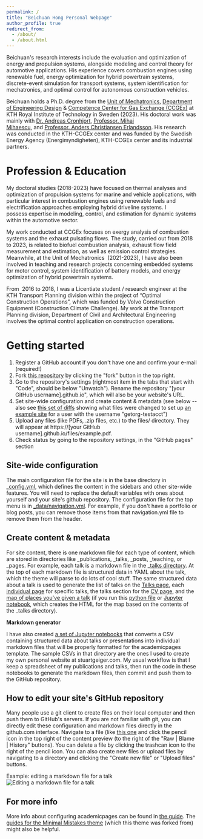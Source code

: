 ```yaml
---
permalink: /
title: "Beichuan Hong Personal Webpage"
author_profile: true
redirect_from: 
  - /about/
  - /about.html
---
```


Beichuan's research interests include the evaluation and optimization of energy and propulsion systems, alongside modeling and control theory for automotive applications. His experience covers combustion engines using renewable fuel, energy optimization for hybrid powertrain systems, discrete-event simulation for transport systems, system identification for mechatronics, and optimal control for autonomous construction vehicles.

Beichuan holds a Ph.D. degree from the [Unit of Mechatronics](www.kth.se/mmk/mechatronics), [Department of Engineering Design](www.kth.se/mmk/department-of-machine-design-1.974324) & [Competence Center for Gas Exchange (CCGEx)](www.ccgex.kth.se) at KTH Royal Institute of Technology in Sweden (2023). His doctoral work was mainly with [Dr. Andreas Cronhjort](www.kth.se/profile/qwerty), [Professor. Mihai Mihaescu](www.kth.se/profile/mihaescu), and [Professor. Anders Christiansen Erlandsson](scholar.google.se/citations?user=Y5rj2A0AAAAJ&hl=en). His research was conducted in the KTH-CCGEx center and was funded by the Swedish Energy Agency (Energimyndigheten), KTH-CCGEx center and its industrial partners.

Profession & Education
======
My doctoral studies (2018-2023) have focused on thermal analyses and optimization of propulsion systems for marine and vehicle applications, with particular interest in combustion engines using renewable fuels and electrification approaches employing hybrid driveline systems. I possess expertise in modeling, control, and estimation for dynamic systems within the automotive sector.

My work conducted at CCGEx focuses on exergy analysis of combustion systems and the exhaust pulsating flows. The study, carried out from 2018 to 2023, is related to biofuel combustion analysis, exhaust flow field measurement and estimation, as well as emission control strategies. Meanwhile, at the Unit of Mechatronics  (2021-2023), I have also been involved in teaching and research projects concerning embedded systems for motor control, system identification of battery models, and energy optimization of hybrid powertrain systems.

From  2016 to 2018, I was a Licentiate student / research engineer at the KTH Transport Planning division within the project of “Optimal Construction Operations”, which was funded by Volvo Construction Equipment (Construction Climate Challenge). My work at the Transport Planning division, Department of Civil and Architectural Engineering involves the optimal control application on construction operations.

Getting started
======
1. Register a GitHub account if you don't have one and confirm your e-mail (required!)
1. Fork [this repository](https://github.com/academicpages/academicpages.github.io) by clicking the "fork" button in the top right. 
1. Go to the repository's settings (rightmost item in the tabs that start with "Code", should be below "Unwatch"). Rename the repository "[your GitHub username].github.io", which will also be your website's URL.
1. Set site-wide configuration and create content & metadata (see below -- also see [this set of diffs](http://archive.is/3TPas) showing what files were changed to set up [an example site](https://getorg-testacct.github.io) for a user with the username "getorg-testacct")
1. Upload any files (like PDFs, .zip files, etc.) to the files/ directory. They will appear at https://[your GitHub username].github.io/files/example.pdf.  
1. Check status by going to the repository settings, in the "GitHub pages" section

Site-wide configuration
------
The main configuration file for the site is in the base directory in [_config.yml](https://github.com/academicpages/academicpages.github.io/blob/master/_config.yml), which defines the content in the sidebars and other site-wide features. You will need to replace the default variables with ones about yourself and your site's github repository. The configuration file for the top menu is in [_data/navigation.yml](https://github.com/academicpages/academicpages.github.io/blob/master/_data/navigation.yml). For example, if you don't have a portfolio or blog posts, you can remove those items from that navigation.yml file to remove them from the header. 

Create content & metadata
------
For site content, there is one markdown file for each type of content, which are stored in directories like _publications, _talks, _posts, _teaching, or _pages. For example, each talk is a markdown file in the [_talks directory](https://github.com/academicpages/academicpages.github.io/tree/master/_talks). At the top of each markdown file is structured data in YAML about the talk, which the theme will parse to do lots of cool stuff. The same structured data about a talk is used to generate the list of talks on the [Talks page](https://academicpages.github.io/talks), each [individual page](https://academicpages.github.io/talks/2012-03-01-talk-1) for specific talks, the talks section for the [CV page](https://academicpages.github.io/cv), and the [map of places you've given a talk](https://academicpages.github.io/talkmap.html) (if you run this [python file](https://github.com/academicpages/academicpages.github.io/blob/master/talkmap.py) or [Jupyter notebook](https://github.com/academicpages/academicpages.github.io/blob/master/talkmap.ipynb), which creates the HTML for the map based on the contents of the _talks directory).

**Markdown generator**

I have also created [a set of Jupyter notebooks](https://github.com/academicpages/academicpages.github.io/tree/master/markdown_generator
) that converts a CSV containing structured data about talks or presentations into individual markdown files that will be properly formatted for the academicpages template. The sample CSVs in that directory are the ones I used to create my own personal website at stuartgeiger.com. My usual workflow is that I keep a spreadsheet of my publications and talks, then run the code in these notebooks to generate the markdown files, then commit and push them to the GitHub repository.

How to edit your site's GitHub repository
------
Many people use a git client to create files on their local computer and then push them to GitHub's servers. If you are not familiar with git, you can directly edit these configuration and markdown files directly in the github.com interface. Navigate to a file (like [this one](https://github.com/academicpages/academicpages.github.io/blob/master/_talks/2012-03-01-talk-1.md) and click the pencil icon in the top right of the content preview (to the right of the "Raw | Blame | History" buttons). You can delete a file by clicking the trashcan icon to the right of the pencil icon. You can also create new files or upload files by navigating to a directory and clicking the "Create new file" or "Upload files" buttons. 

Example: editing a markdown file for a talk
![Editing a markdown file for a talk](/images/editing-talk.png)

For more info
------
More info about configuring academicpages can be found in [the guide](https://academicpages.github.io/markdown/). The [guides for the Minimal Mistakes theme](https://mmistakes.github.io/minimal-mistakes/docs/configuration/) (which this theme was forked from) might also be helpful.
